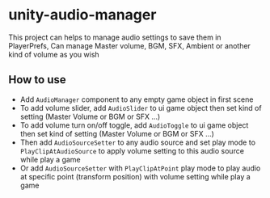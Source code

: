 # unity-audio-manager

This project can helps to manage audio settings to save them in PlayerPrefs, Can manage Master volume, BGM, SFX, Ambient or another kind of volume as you wish

## How to use

- Add `AudioManager` component to any empty game object in first scene
- To add volume slider, add `AudioSlider` to ui game object then set kind of setting (Master Volume or BGM or SFX ...)
- To add volume turn on/off toggle, add `AudioToggle` to ui game object then set kind of setting (Master Volume or BGM or SFX ...)
- Then add `AudioSourceSetter` to any audio source and set play mode to `PlayClipAtAudioSource` to apply volume setting to this audio source while play a game
- Or add `AudioSourceSetter` with `PlayClipAtPoint` play mode to play audio at specific point (transform position) with volume setting while play a game